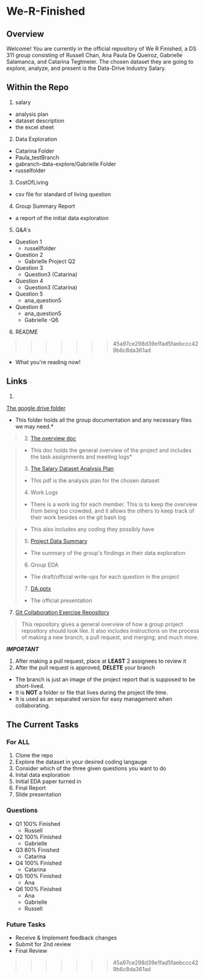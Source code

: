 # We-R-Finished
## Overview
Welcome! You are currently in the official repository of We R Finished, a DS 311 group consisting of Russell Chan, Ana Paula De Queiroz, Gabrielle Salamanca, and Catarina Tegtmeier. The chosen dataset they are going to explore, analyze, and present is the Data-Drive Industry Salary. 
## Within the Repo
1. salary
  - analysis plan
  - dataset description
  - the excel sheet 
2. Data Exploration
  - Catarina Folder
  - Paula_testBranch
  - gabranch-data-explore/Gabrielle Folder
  - russelfolder
3. CostOfLiving
  - csv file for standard of living question
4. Group Summary Report
  - a report of the initial data exploration
5. Q&A's
  - Question 1
    - russellfolder
  - Question 2
    - Gabrielle Project Q2
  - Question 3
    - Question3 (Catarina)
  - Question 4
    - Question3 (Catarina)
  - Question 5
    - ana_question5
  - Question 6
    - ana_question5
    - Gabrielle -Q6 
6. README
>>>>>>> 45a97ce298d39e1fad5faebccc429b6c8da361ad
  - What you're reading now!
## Links
1. 
[The google drive folder](https://drive.google.com/drive/folders/1M1jYp0MiyeWCBQHbs2pfAfvCYkD61lKU?usp=sharing)

- This folder holds all the group documentation and any necessary files we may need.*
> 2. [The overview doc](https://docs.google.com/document/d/1cgqEG4ZgZ36DACn_ysUwfLzuczyHDhThd7bskDm7z7E/edit?usp=sharing)

>   - This doc holds the general overview of the project and includes the task assignments and meeting logs*
> 3. [The Salary Dataset Analysis Plan](https://drive.google.com/file/d/1aWo1OW4jSkv4NkUQj6zRNrlxvscYXNDf/view?usp=sharing)
>   - This pdf is the analysis plan for the chosen dataset
> 4. Work Logs
>   - There is a work log for each member. This is to keep the overview from being too crowded, and it allows the others to keep track of their work besides on the git bash log

>   - This also includes any coding they possibly have
> 5. [Project Data Summary](https://docs.google.com/document/d/1vna-GMBn4NaDKrJd44n8afmORMDqZ7tGsFa45WtSnyk/edit?usp=sharing)
>   - The summary of the group's findings in their data exploration
> 6. Group EDA
>   - The draft/official write-ups for each question in the project
> 7. [DA.pptx](https://docs.google.com/presentation/d/1P0l1ntCTpz9rtfh_3ZaghSBFx10eNRhM/edit?usp=sharing&ouid=116829852975256317058&rtpof=true&sd=true)
>   - The official presentation 
7. [Git Collaboration Exercise Repository](https://github.com/San-Francisco-State-University-DS/Git-Collaboration-Exercise)
> This repository gives a general overview of how a group project repository should look like. It also includes instructions on the process of making a new branch, a pull request, and merging; and much more.

***IMPORTANT***
1. After making a pull request, place at **LEAST** 2 assignees to review it
2. After the pull request is approved, **DELETE** your branch
 - The branch is just an image of the project report that is supposed to be short-lived.
 - It is **NOT** a folder or file that lives during the project life time.
 - It is used as an separated version for easy management when collaborating.
## The Current Tasks
### For ALL
1. Clone the repo
2. Explore the dataset in your desired coding langauge
3. Consider which of the three given questions you want to do
4. Inital data exploration 
5. Initial EDA paper turned in
6. Final Report
7. Slide presentation

### Questions
- Q1 100% Finished
  - Russell   
- Q2 100% Finished
  - Gabrielle  
- Q3 80% Finished
  - Catarina   
- Q4 100% Finished
  - Catarina  
- Q5 100% Finished
  - Ana   
- Q6 100% Finished
  - Ana
  - Gabrielle
  - Russell   
### Future Tasks
- Receive & Implement feedback changes
- Submit for 2nd review
- Final Review
>>>>>>> 45a97ce298d39e1fad5faebccc429b6c8da361ad

